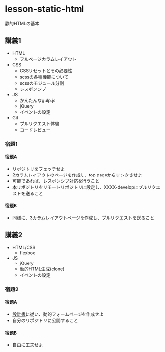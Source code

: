 # lesson-static-html
静的HTMLの基本

## 講義1
- HTML
  - フルページカラムレイアウト
- CSS
  - CSSリセットとその必要性
  - scssの各種機能について
  - scssのモジュール分割
  - レスポンシブ
- JS
  - かんたんなgulp.js
  - jQuery
  - イベントの設定
- Git
  - プルリクエスト体験
  - コードレビュー

### 宿題1
#### 宿題A
- リポジトリをフェッチせよ
- 2カラムレイアウトのページを作成し、top pageからリンクさせよ
- 可能であれば、レスポンシブ対応を行うこと
- 本リポジトリをリモートリポジトリに設定し、XXXX-developにプルリクエストを送ること
#### 宿題B
- 同様に、3カラムレイアウトページを作成し、プルリクエストを送ること

## 講義2
- HTML/CSS
  - flexbox
- JS
  - jQuery
  - 動的HTML生成(clone)
  - イベントの設定
### 宿題2
#### 宿題A
- [設計書](https://drive.google.com/open?id=1s_X3pOz7WQ3UOSQ04_t0iFk9QsGJ7Jhs)に従い、動的フォームページを作成せよ
- 自分のリポジトリに公開すること
#### 宿題B
- 自由に工夫せよ
